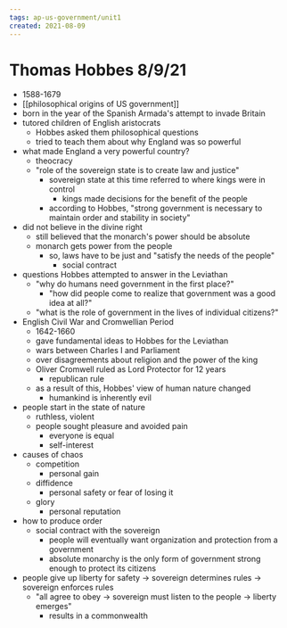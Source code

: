 ```yaml
---
tags: ap-us-government/unit1 
created: 2021-08-09
---
```


# Thomas Hobbes 8/9/21

- 1588-1679
- [[philosophical origins of US government]]
- born in the year of the Spanish Armada's attempt to invade Britain
- tutored children of English aristocrats
	- Hobbes asked them philosophical questions
	- tried to teach them about why England was so powerful
- what made England a very powerful country?
	- theocracy
	- "role of the sovereign state is to create law and justice"
		- sovereign state at this time referred to where kings were in control
			- kings made decisions for the benefit of the people
		- according to Hobbes, "strong government is necessary to maintain order and stability in society"
- did not believe in the divine right
	- still believed that the monarch's power should be absolute
	- monarch gets power from the people
		- so, laws have to be just and "satisfy the needs of the people"
			- social contract
- questions Hobbes attempted to answer in the Leviathan
	- "why do humans need government in the first place?"
		- "how did people come to realize that government was a good idea at all?"
	- "what is the role of government in the lives of individual citizens?"
- English Civil War and Cromwellian Period
	- 1642-1660
	- gave fundamental ideas to Hobbes for the Leviathan
	- wars between Charles I and Parliament
	- over disagreements about religion and the power of the king
	- Oliver Cromwell ruled as Lord Protector for 12 years
		- republican rule
	- as a result of this, Hobbes' view of human nature changed
		- humankind is inherently evil
- people start in the state of nature
	- ruthless, violent
	- people sought pleasure and avoided pain
		- everyone is equal
		- self-interest
- causes of chaos
	- competition
		- personal gain
	- diffidence
		- personal safety or fear of losing it
	- glory
		- personal reputation
- how to produce order
	- social contract with the sovereign
		- people will eventually want organization and protection from a government
		- absolute monarchy is the only form of government strong enough to protect its citizens
- people give up liberty for safety -> sovereign determines rules -> sovereign enforces rules
	- "all agree to obey -> sovereign must listen to the people -> liberty emerges"
		- results in a commonwealth 
